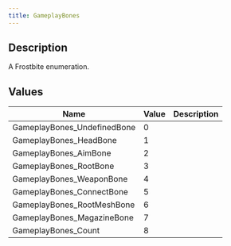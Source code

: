 ```yaml
---
title: GameplayBones
---
```

## Description

A Frostbite enumeration.

## Values

| Name                         | Value | Description |
| ---------------------------- | ----- | ----------- |
| GameplayBones\_UndefinedBone | 0     |             |
| GameplayBones\_HeadBone      | 1     |             |
| GameplayBones\_AimBone       | 2     |             |
| GameplayBones\_RootBone      | 3     |             |
| GameplayBones\_WeaponBone    | 4     |             |
| GameplayBones\_ConnectBone   | 5     |             |
| GameplayBones\_RootMeshBone  | 6     |             |
| GameplayBones\_MagazineBone  | 7     |             |
| GameplayBones\_Count         | 8     |             |
